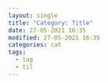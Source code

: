 ```yaml
---
layout: single
title: "Category: Title"
date: 27-05-2021 16:35
modified: 27-05-2021 16:35
categories: cat
tags:
  - tag
  - til
---
```

